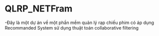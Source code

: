 # QLRP_NETFram
-Đây là một dự án về một phần mềm quản lý rạp chiếu phim có áp dụng Recommanded System sử dụng thuật toán collaborative filtering 
